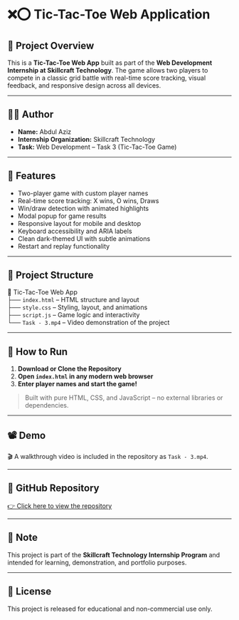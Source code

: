 # ❌⭕ Tic-Tac-Toe Web Application

## 📌 Project Overview

This is a **Tic-Tac-Toe Web App** built as part of the **Web Development Internship at Skillcraft Technology**. The game allows two players to compete in a classic grid battle with real-time score tracking, visual feedback, and responsive design across all devices.

---

## 🧑‍💻 Author

- **Name:** Abdul Aziz  
- **Internship Organization:** Skillcraft Technology  
- **Task:** Web Development – Task 3 (Tic-Tac-Toe Game)

---

## 🌟 Features

- Two-player game with custom player names  
- Real-time score tracking: X wins, O wins, Draws  
- Win/draw detection with animated highlights  
- Modal popup for game results  
- Responsive layout for mobile and desktop  
- Keyboard accessibility and ARIA labels  
- Clean dark-themed UI with subtle animations  
- Restart and replay functionality

---

## 🧩 Project Structure

📁 Tic-Tac-Toe Web App  
├── `index.html` – HTML structure and layout  
├── `style.css` – Styling, layout, and animations  
├── `script.js` – Game logic and interactivity  
└── `Task - 3.mp4` – Video demonstration of the project  

---

## 🔧 How to Run

1. **Download or Clone the Repository**
2. **Open `index.html` in any modern web browser**
3. **Enter player names and start the game!**

> Built with pure HTML, CSS, and JavaScript – no external libraries or dependencies.

---

## 📽️ Demo

🎬 A walkthrough video is included in the repository as `Task - 3.mp4`.

---

## 🔗 GitHub Repository

[👉 Click here to view the repository](https://github.com/AbdulAziz-TechCraft/SCT_WD_3)  


---

## 📌 Note

This project is part of the **Skillcraft Technology Internship Program** and intended for learning, demonstration, and portfolio purposes.

---

## 📜 License

This project is released for educational and non-commercial use only.

